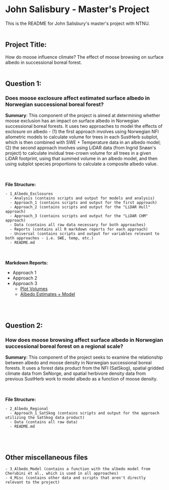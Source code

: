 # John Salisbury - Master's Project
This is the README for John Salisbury's master's project with NTNU.
<br/><br/>
## Project Title:
How do moose influence climate? The effect of moose browsing on surface albedo in successional boreal forest.
<br/><br/>
## Question 1:
### Does moose exclosure affect estimated surface albedo in Norwegian successional boreal forest?

**Summary**:
This component of the project is aimed at determining whether moose exclusion has an impact on surface albedo in Norwegian successional boreal forests. It uses two approaches to model the effects of exclosure on albedo - (1) the first approach involves using Norwegian NFI allometric models to calculate volume for trees in each SustHerb subplot, which is then combined with SWE + Temperature data in an albedo model; (2) the second approach involves using LiDAR data (from Ingrid Snøan's project) to calculate invidual tree-crown volume for all trees in a given LiDAR footprint, using that summed volume in an albedo model, and then using subplot species proportions to calculate a composite albedo value.

<br/><br/>
**File Structure:**
```
- 1_Albedo_Exclosures
  - Analysis (contains scripts and output for models and analysis)
  - Approach_1 (contains scripts and output for the first approach)
  - Approach_2 (contains scripts and output for the "LiDAR Hull" approach)
  - Approach_3 (contains scripts and output for the "LiDAR CHM" approach)
  - Data (contains all raw data necessary for both approaches)
  - Reports (contains all R markdown reports for each approach)
  - Universal (contains scripts and output for variables relevant to both approaches - i.e. SWE, temp, etc.)
  - README.md
```

<br/><br/>
**Markdown Reports:**
* Approach 1
* Approach 2
* Approach 3
  * [Plot Volumes](https://allyworks.io/moose-albedo/exclosures/approach3/tree_volumes_approach_3.html)
  * [Albedo Estimates + Model](https://allyworks.io/moose-albedo/exclosures/approach3/albedo_estimates_approach_3.html)


<br/><br/>
## Question 2:
### How does moose browsing affect surface albedo in Norwegian successional boreal forest on a regional scale?

**Summary**:
This component of the project seeks to examine the relationship between albedo and moose density in Norwegian successional boreal forests. It uses a forest data product from the NFI (SatSkog), spatial gridded climate data from SeNorge, and spatial herbivore density data from previous SustHerb work to model albedo as a function of moose density.

<br><br>
**File Structure:**
```
- 2_Albedo_Regional
  - Approach_1_SatSkog (contains scripts and output for the approach utilizing the SatSkog data product)
  - Data (contains all raw data)
  - README.md
```

<br/><br/>
## Other miscellaneous files
```
- 3_Albedo_Model (contains a function with the albedo model from Cherubini et al., which is used in all approaches)
- 4_Misc (contains other data and scripts that aren't directly relevant to the project)
```